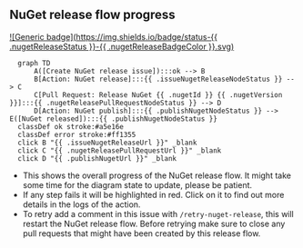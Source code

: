 <!-- nuget-release-flow -->
## NuGet release flow progress

[![Generic badge](https://img.shields.io/badge/status-{{ .nugetReleaseStatus }}-{{ .nugetReleaseBadgeColor }}.svg)](https://shields.io/)

``````mermaid
  graph TD
      A([Create NuGet release issue]):::ok --> B
      B[Action: NuGet release]:::{{ .issueNugetReleaseNodeStatus }} --> C
      C[Pull Request: Release NuGet {{ .nugetId }} {{ .nugetVersion }}]:::{{ .nugetReleasePullRequestNodeStatus }} --> D
      D[Action: NuGet publish]:::{{ .publishNugetNodeStatus }} --> E([NuGet released]):::{{ .publishNugetNodeStatus }}
  classDef ok stroke:#a5e16e
  classDef error stroke:#ff1355
  click B "{{ .issueNugetReleaseUrl }}" _blank
  click C "{{ .nugetReleasePullRequestUrl }}" _blank
  click D "{{ .publishNugetUrl }}" _blank
``````

- This shows the overall progress of the NuGet release flow. It might take some time for the diagram state to update, please be patient.
- If any step fails it will be highlighted in red. Click on it to find out more details in the logs of the action.
- To retry add a comment in this issue with `/retry-nuget-release`, this will restart the NuGet release flow. Before retrying make sure to close any pull requests that might have been created by this release flow.

<!-- nuget-id: {{ .nugetId }} -->
<!-- nuget-version: {{ .nugetVersion}} -->
<!-- issue-nuget-release-node-status: {{ .issueNugetReleaseNodeStatus }} -->
<!-- issue-nuget-release-url: {{ .issueNugetReleaseUrl }} -->
<!-- nuget-release-pull-request-node-status: {{ .nugetReleasePullRequestNodeStatus }} -->
<!-- nuget-release-pull-request-url: {{ .nugetReleasePullRequestUrl }} -->
